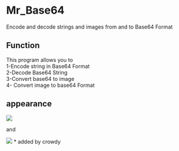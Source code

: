 # Mr_Base64
Encode and decode strings and images from and to Base64 Format



<h2>Function</h2>
This program allows you to </br>
1-Encode string in Base64 Format </br>
2-Decode Base64 String </br>
3-Convert base64 to image </br>
4- Convert image to base64 Format </br>

<h2>appearance</h2>
<img src='http://i.imgur.com/rR9Ot7u.png' />

and 

<img src='https://i.imgur.com/lVLTgPk.png' />
* added by crowdy
